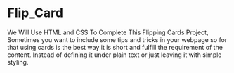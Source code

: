 # Flip_Card
We Will Use HTML and CSS To Complete This Flipping Cards Project, Sometimes you want to include some tips and tricks in your webpage so for that using cards is the best way it is short and fulfill the requirement of the content. Instead of defining it under plain text or just leaving it with simple styling.
